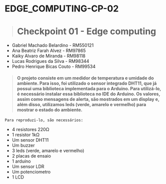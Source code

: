 # EDGE_COMPUTING-CP-02
> # Checkpoint 01 - Edge computing
<ul>
<li> Gabriel Machado Belardino - RM550121</li>
<li> Ana Beatriz Farah Alvez - RM97865 </li>
<li> Kaiky Alvaro de Miranda - RM98118 </li>
<li> Lucas Rodrigues da Silva - RM98344 </li>
<li> Pedro Henrique Bicas Couto - RM99534 </li>
</ul>

> #### O projeto consiste em um medidor de temperatura e umidade do ambiente. Para isso, foi utilizado o sensor integrado DHT11, que já possui uma biblioteca implementada para o Arduino. Para utilizá-lo, é necessário instalar essa biblioteca no IDE do Arduino. Os valores, assim como mensagens de alerta, são mostrados em um display e, além disso, utilizamos leds (verde, amarelo e vermelho) para mostrar o estado do ambiente. 
	Para reproduzi-lo, são necessários:
<ul>
<li> 4 resistores 220Ω </li>
<li> 1 resistor 1kΩ </li>
<li> Um sensor DHT11 </li>
<li> Um buzzer </li>
<li> 3 leds (verde, amarelo e vermelho) </li>
<li> 2 placas de ensaio </li>
<li>1 arduíno </li>
<li> Um sensor LDR </li>
<li> Um potenciometro </li>
<li> 1 LCD  </li>
</ul>
